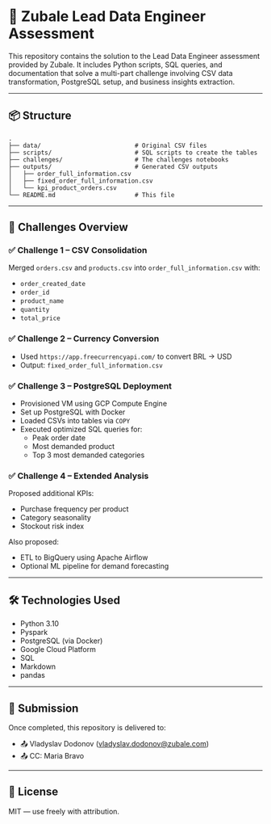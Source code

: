 # 🧠 Zubale Lead Data Engineer Assessment

This repository contains the solution to the Lead Data Engineer assessment provided by Zubale. It includes Python scripts, SQL queries, and documentation that solve a multi-part challenge involving CSV data transformation, PostgreSQL setup, and business insights extraction.

---

## 📦 Structure

```
.
├── data/                          # Original CSV files
├── scripts/                       # SQL scripts to create the tables
├── challenges/                    # The challenges notebooks
├── outputs/                       # Generated CSV outputs
│   ├── order_full_information.csv
│   ├── fixed_order_full_information.csv
│   └── kpi_product_orders.csv
└── README.md                      # This file
```

---

## 🧩 Challenges Overview

### ✅ Challenge 1 – CSV Consolidation

Merged `orders.csv` and `products.csv` into `order_full_information.csv` with:
- `order_created_date`
- `order_id`
- `product_name`
- `quantity`
- `total_price`

### ✅ Challenge 2 – Currency Conversion

- Used `https://app.freecurrencyapi.com/` to convert BRL → USD
- Output: `fixed_order_full_information.csv`

### ✅ Challenge 3 – PostgreSQL Deployment

- Provisioned VM using GCP Compute Engine
- Set up PostgreSQL with Docker
- Loaded CSVs into tables via `COPY`
- Executed optimized SQL queries for:
  - Peak order date
  - Most demanded product
  - Top 3 most demanded categories

### ✅ Challenge 4 – Extended Analysis

Proposed additional KPIs:
- Purchase frequency per product
- Category seasonality
- Stockout risk index

Also proposed:
- ETL to BigQuery using Apache Airflow
- Optional ML pipeline for demand forecasting

---

## 🛠️ Technologies Used

- Python 3.10
- Pyspark
- PostgreSQL (via Docker)
- Google Cloud Platform
- SQL
- Markdown
- pandas

---

## 📧 Submission

Once completed, this repository is delivered to:

- 📤 Vladyslav Dodonov (vladyslav.dodonov@zubale.com)
- 📤 CC: Maria Bravo

---

## 📎 License

MIT — use freely with attribution.
